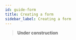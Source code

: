```yaml
---
id: guide-form
title: Creating a form
sidebar_label: Creating a form
---
```


> **Under construction**
